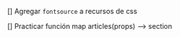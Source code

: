 [] Agregar `fontsource` a recursos de css <!-- https://youtu.be/BVnhDlbhPvs -->

[] Practicar función map articles(props) --> section

